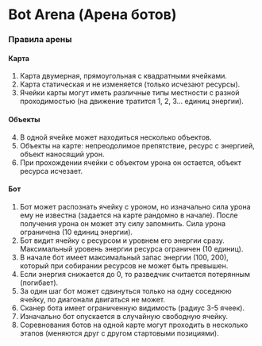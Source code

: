 # Bot Arena (Арена ботов)

### Правила арены

#### Карта

1. Карта двумерная, прямоугольная с квадратными ячейками.
2. Карта статическая и не изменяется (только исчезают ресурсы).
3. Ячейки карты могут иметь различные типы местности с разной проходимостью (на движение тратится 1, 2, 3... единиц энергии).

#### Объекты
4. В одной ячейке может находиться несколько объектов.
5. Объекты на карте: непреодолимое препятствие, ресурс с энергией, объект наносящий урон.
6. При прохождении ячейки с объектом урона он остается, объект ресурса исчезает.

#### Бот
1. Бот может распознать ячейку с уроном, но изначально сила урона ему не известна (задается на карте рандомно в начале). После получения урона он может эту силу запомнить. Сила урона ограничена (10 единиц энергии).
2. Бот видит ячейку с ресурсом и уровнем его энергии сразу. Максимальный уровень энергии ресурса ограничен (10 единиц).
3. В начале бот имеет максимальный запас энергии (100, 200), который при собирании ресурсов не может быть превышен.
4. Если энергия снижается до 0, то разведчик считается потерянным (погибает).
5. За один шаг бот может сдвинуться только на одну соседнюю ячейку, по диагонали двигаться не может.
6. Сканер бота имеет ограниченную видимость (радиус 3-5 ячеек).
7. Изначально бот опускается в случайную свободную ячейку.
8. Соревнования ботов на одной карте могут проходить в несколько этапов (меняются друг с другом стартовыми позициями).

